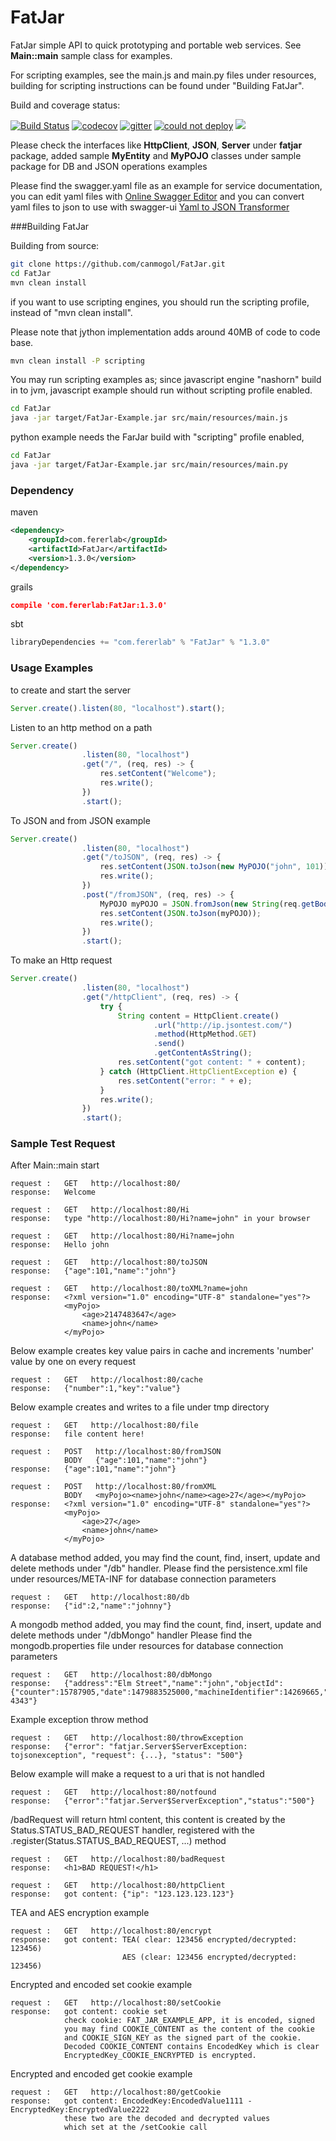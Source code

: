 # FatJar
FatJar simple API to quick prototyping and portable web services. See **Main::main** sample class for examples.

For scripting examples, see the main.js and main.py files under resources, building for scripting instructions can be found under "Building FatJar".


Build and coverage status:

[![Build Status](https://travis-ci.org/canmogol/FatJar.svg?branch=master)](https://travis-ci.org/canmogol/FatJar) [![codecov](https://codecov.io/gh/canmogol/FatJar/branch/master/graph/badge.svg)](https://codecov.io/gh/canmogol/FatJar) [![gitter](https://badges.gitter.im/canmogol/FatJar.svg)](https://gitter.im/FatJar/Lobby?utm_source=badge&utm_medium=badge&utm_campaign=pr-badge&utm_content=badge) [![could not deploy][2]][1] [<img src="https://img.shields.io/maven-central/v/com.fererlab/FatJar*.svg?label=latest%20release"/>](http://search.maven.org/#search|ga|1|FatJar) 

  [1]: https://fatjar-travis.herokuapp.com/
  [2]: https://fatjar-travis.herokuapp.com/badgeFlat (FatJar Heroku Deployment Status)


Please check the interfaces like **HttpClient**, **JSON**, **Server** under **fatjar** package,
added sample **MyEntity** and **MyPOJO** classes under sample package for DB and JSON operations examples


Please find the swagger.yaml file as an example for service documentation,
you can edit yaml files with [Online Swagger Editor](http://editor.swagger.io/#/)
and you can convert yaml files to json to use with swagger-ui [Yaml to JSON Transformer](https://apimatic.io/transformer)



###Building FatJar

Building from source:

```sh
git clone https://github.com/canmogol/FatJar.git
cd FatJar
mvn clean install
```

if you want to use scripting engines, you should run the scripting profile, instead of "mvn clean install".

Please note that jython implementation adds around 40MB of code to code base.
```sh
mvn clean install -P scripting
```

You may run scripting examples as;
since javascript engine "nashorn" build in to jvm, javascript example should run without scripting profile enabled.
```sh
cd FatJar
java -jar target/FatJar-Example.jar src/main/resources/main.js
```
python example needs the FarJar build with "scripting" profile enabled,
```sh
cd FatJar
java -jar target/FatJar-Example.jar src/main/resources/main.py
```


### Dependency

maven
```xml
<dependency>
    <groupId>com.fererlab</groupId>
    <artifactId>FatJar</artifactId>
    <version>1.3.0</version>
</dependency>
```

grails
```json
compile 'com.fererlab:FatJar:1.3.0'
```

sbt
```scala
libraryDependencies += "com.fererlab" % "FatJar" % "1.3.0"
```

### Usage Examples

to create and start the server
```javascript
Server.create().listen(80, "localhost").start();
```

Listen to an http method on a path
```javascript
Server.create()
                .listen(80, "localhost")
                .get("/", (req, res) -> {
                    res.setContent("Welcome");
                    res.write();
                })
                .start();
```

To JSON and from JSON example
```javascript
Server.create()
                .listen(80, "localhost")
                .get("/toJSON", (req, res) -> {
                    res.setContent(JSON.toJson(new MyPOJO("john", 101)));
                    res.write();
                })
                .post("/fromJSON", (req, res) -> {
                    MyPOJO myPOJO = JSON.fromJson(new String(req.getBody()), MyPOJO.class);
                    res.setContent(JSON.toJson(myPOJO));
                    res.write();
                })
                .start();
```

To make an Http request
```javascript
Server.create()
                .listen(80, "localhost")
                .get("/httpClient", (req, res) -> {
                    try {
                        String content = HttpClient.create()
                                .url("http://ip.jsontest.com/")
                                .method(HttpMethod.GET)
                                .send()
                                .getContentAsString();
                        res.setContent("got content: " + content);
                    } catch (HttpClient.HttpClientException e) {
                        res.setContent("error: " + e);
                    }
                    res.write();
                })
                .start();
```



### Sample Test Request

After Main::main start

```
request :   GET   http://localhost:80/
response:   Welcome
```

```
request :   GET   http://localhost:80/Hi
response:   type "http://localhost:80/Hi?name=john" in your browser
```

```
request :   GET   http://localhost:80/Hi?name=john
response:   Hello john
```

```
request :   GET   http://localhost:80/toJSON
response:   {"age":101,"name":"john"}
```

```
request :   GET   http://localhost:80/toXML?name=john
response:   <?xml version="1.0" encoding="UTF-8" standalone="yes"?>
            <myPojo>
                <age>2147483647</age>
                <name>john</name>
            </myPojo>
```

Below example creates key value pairs in cache and increments 'number'
value by one on every request
```
request :   GET   http://localhost:80/cache
response:   {"number":1,"key":"value"}
```

Below example creates and writes to a file under tmp directory
```
request :   GET   http://localhost:80/file
response:   file content here!
```

```
request :   POST   http://localhost:80/fromJSON
            BODY   {"age":101,"name":"john"}
response:   {"age":101,"name":"john"}
```

```
request :   POST   http://localhost:80/fromXML
            BODY   <myPojo><name>john</name><age>27</age></myPojo>
response:   <?xml version="1.0" encoding="UTF-8" standalone="yes"?>
            <myPojo>
                <age>27</age>
                <name>john</name>
            </myPojo>
```

A database method added, you may find the count, find, insert, update and delete methods under "/db" handler.
Please find the persistence.xml file under resources/META-INF for database connection parameters
```
request :   GET   http://localhost:80/db
response:   {"id":2,"name":"johnny"}
```

A mongodb method added, you may find the count, find, insert, update and delete methods under "/dbMongo" handler
Please find the mongodb.properties file under resources for database connection parameters
```
request :   GET   http://localhost:80/dbMongo
response:   {"address":"Elm Street","name":"john","objectId":{"counter":15787905,"date":1479883525000,"machineIdentifier":14269665,"processIdentifier":29177,"time":1479883525000,"timeSecond":1479883525,"timestamp":1479883525},"phone":"555-4343"}
```

Example exception throw method
```
request :   GET   http://localhost:80/throwException
response:   {"error": "fatjar.Server$ServerException: tojsonexception", "request": {...}, "status": "500"}
```

Below example will make a request to a uri that is not handled 
```
request :   GET   http://localhost:80/notfound
response:   {"error":"fatjar.Server$ServerException","status":"500"}
```

/badRequest will return html content, 
this content is created by the Status.STATUS_BAD_REQUEST handler,
registered with the .register(Status.STATUS_BAD_REQUEST, ...) method
```
request :   GET   http://localhost:80/badRequest
response:   <h1>BAD REQUEST!</h1> 
```

```
request :   GET   http://localhost:80/httpClient
response:   got content: {"ip": "123.123.123.123"}
```

TEA and AES encryption example
```
request :   GET   http://localhost:80/encrypt
response:   got content: TEA( clear: 123456 encrypted/decrypted: 123456)
                         AES (clear: 123456 encrypted/decrypted: 123456)
```

Encrypted and encoded set cookie example
```
request :   GET   http://localhost:80/setCookie
response:   got content: cookie set
            check cookie: FAT_JAR_EXAMPLE_APP, it is encoded, signed
            you may find COOKIE_CONTENT as the content of the cookie
            and COOKIE_SIGN_KEY as the signed part of the cookie.
            Decoded COOKIE_CONTENT contains EncodedKey which is clear
            EncryptedKey_COOKIE_ENCRYPTED is encrypted.
```

Encrypted and encoded get cookie example
```
request :   GET   http://localhost:80/getCookie
response:   got content: EncodedKey:EncodedValue1111 - EncryptedKey:EncryptedValue2222
            these two are the decoded and decrypted values
            which set at the /setCookie call
```
